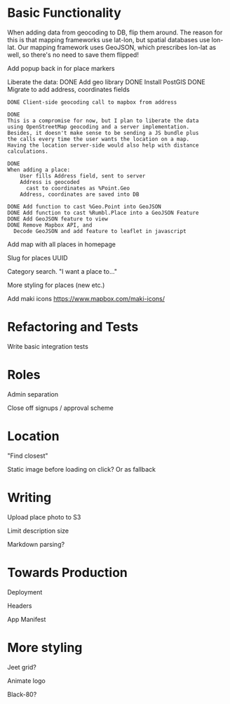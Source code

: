 # Basic Functionality
When adding data from geocoding to DB, flip them around.
    The reason for this is that mapping frameworks use lat-lon, but spatial
    databases use lon-lat. Our mapping framework uses GeoJSON, which prescribes
    lon-lat as well, so there's no need to save them flipped!

Add popup back in for place markers

Liberate the data:
    DONE Add geo library
    DONE Install PostGIS
    DONE Migrate to add address, coordinates fields

    DONE Client-side geocoding call to mapbox from address

    DONE
    This is a compromise for now, but I plan to liberate the data
    using OpenStreetMap geocoding and a server implementation.
    Besides, it doesn't make sense to be sending a JS bundle plus
    the calls every time the user wants the location on a map.
    Having the location server-side would also help with distance
    calculations.

    DONE
    When adding a place:
        User fills Address field, sent to server
        Address is geocoded
          cast to coordinates as %Point.Geo
        Address, coordinates are saved into DB

    DONE Add function to cast %Geo.Point into GeoJSON
    DONE Add function to cast %Rumbl.Place into a GeoJSON Feature
    DONE Add GeoJSON feature to view
    DONE Remove Mapbox API, and
      Decode GeoJSON and add feature to leaflet in javascript

Add map with all places in homepage

Slug for places
UUID

Category search. "I want a place to..."

More styling for places (new etc.)

Add maki icons https://www.mapbox.com/maki-icons/

# Refactoring and Tests
Write basic integration tests

# Roles
Admin separation

Close off signups / approval scheme

# Location
"Find closest"

Static image before loading on click? Or as fallback

# Writing
Upload place photo to S3

Limit description size

Markdown parsing?

# Towards Production
Deployment

Headers

App Manifest

# More styling
Jeet grid?

Animate logo

Black-80?
